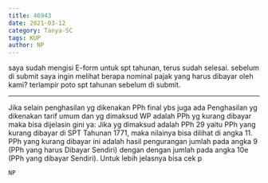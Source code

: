 ```yaml
---
title: 46943
date: 2021-03-12
category: Tanya-SC
tags: KUP
author: NP
---
```


saya sudah mengisi E-form untuk spt tahunan, terus sudah selesai. sebelum di submit saya ingin melihat berapa nominal pajak yang harus dibayar oleh kami? terlampir poto spt tahunan sebelum di submit.

---

Jika selain penghasilan yg dikenakan PPh final ybs juga ada Penghasilan yg dikenakan tarif umum dan yg dimaksud WP adalah PPh yg kurang dibayar maka bisa dijelasin gini ya: Jika yg dimaksud adalah PPh 29 yaitu PPh yang kurang dibayar di SPT Tahunan 1771, maka nilainya bisa dilihat di angka 11. PPh yang kurang dibayar ini adalah hasil pengurangan jumlah pada angka 9 (PPh yang harus Dibayar Sendiri) dengan dengan jumlah pada angka 10e (PPh yang dibayar Sendiri). Untuk lebih jelasnya bisa cek p

`NP`

